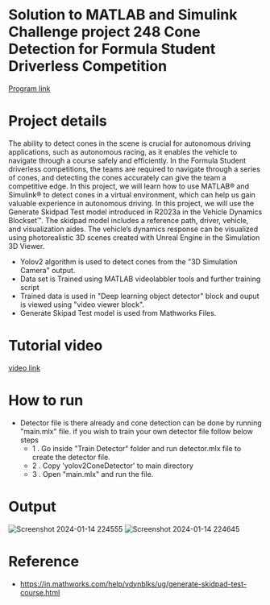 # Solution to MATLAB and Simulink Challenge project 248 Cone Detection for Formula Student Driverless Competition

[Program link](https://github.com/mathworks/MATLAB-Simulink-Challenge-Project-Hub/tree/main/projects/Cone%20Detection%20for%20Formula%20Student%20Driverless%20Competition)


# Project details
The ability to detect cones in the scene is crucial for autonomous driving applications, such as autonomous racing, as it enables the vehicle to navigate through a course safely and efficiently. In the Formula Student driverless competitions, the teams are required to navigate through a series of cones, and detecting the cones accurately can give the team a competitive edge. In this project, we will learn how to use MATLAB® and Simulink® to detect cones in a virtual environment, which can help us gain valuable experience in autonomous driving.
In this project, we will use the Generate Skidpad Test model introduced in R2023a in the Vehicle Dynamics Blockset™. The skidpad model includes a reference path, driver, vehicle, and visualization aides. The vehicle’s dynamics response can be visualized using photorealistic 3D scenes created with Unreal Engine in the Simulation 3D Viewer.
- Yolov2 algorithm is used to detect cones from the "3D Simulation Camera" output.
- Data set is Trained using MATLAB videolabbler tools and further training script
- Trained data is used in "Deep learning object detector" block and ouput is viewed using "video viewer block".
- Generate Skipad Test model is used from Mathworks Files.

# Tutorial video

[video link](https://youtu.be/M3Bs8xnoTd4?feature=shared)

# How to run 
- Detector file is there already and cone detection can be done by running "main.mlx" file. if you wish to train your own detector file follow below steps
   - 1 . Go inside "Train Detector" folder and run detector.mlx file to create the detector file.
   - 2 . Copy 'yolov2ConeDetector' to main directory
   - 3 . Open "main.mlx" and run the file.

# Output
![Screenshot 2024-01-14 224555](https://github.com/vivinvarshans/Cone-Detection-MathWork-Assignment/assets/81176289/a065704d-8cc8-4554-9e7c-99bf6900fe57)
![Screenshot 2024-01-14 224645](https://github.com/vivinvarshans/Cone-Detection-MathWork-Assignment/assets/81176289/3101ae84-960f-4592-9d0b-2bfecf80e6b4)

  
# Reference
- https://in.mathworks.com/help/vdynblks/ug/generate-skidpad-test-course.html


